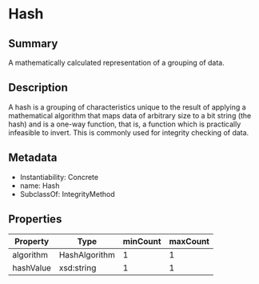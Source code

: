 <!-- Automatically generated by spec-parser v2.0.0 on 2023-12-27T15:02:03.969017+00:00 -->
<!-- SPDX-License-Identifier: Community-Spec-1.0 -->

# Hash

## Summary

A mathematically calculated representation of a grouping of data.


## Description

A hash is a grouping of characteristics unique to the result
of applying a mathematical algorithm
that maps data of arbitrary size to a bit string (the hash)
and is a one-way function, that is,
a function which is practically infeasible to invert.
This is commonly used for integrity checking of data.


## Metadata

- Instantiability: Concrete
- name: Hash
- SubclassOf: IntegrityMethod



## Properties

| Property | Type | minCount | maxCount |
|---|---|---|---|
| algorithm | HashAlgorithm | 1 | 1 |
| hashValue | xsd:string | 1 | 1 |

